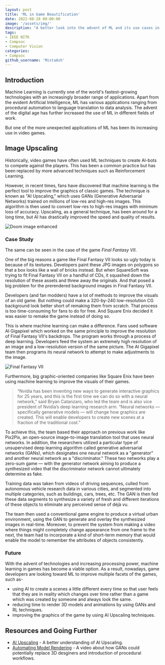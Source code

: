 ```yaml
---
layout: post
title: 'ML in Game Beautification'
date: 2022-08-28 00:00:00
image: '/assets/img/'
description: "A better look into the advent of ML and its use cases in the field of Game Development, specifically Game Beautification."
tags:
- IEEE NITK
- Compsoc
- Computer Vision
categories:
- Compsoc
github_username: 'MistaAsh'
---
```



## **Introduction**
Machine Learning is currently one of the world's fastest-growing technologies with an increasingly broader range of applications. Apart from the evident Artificial Intelligence, ML has various applications ranging from procedural automation to language translation to data analysis. The advent of the digital age has further increased the use of ML in different fields of work.

But one of the more unexpected applications of ML has been its increasing use in video games.

## **Image Upscaling**

Historically, video games have often used ML techniques to create AI-bots to compete against the players. This has been a common practice but has been replaced by more advanced techniques such as Reinforcement Learning.

However, in recent times, fans have discovered that machine learning is the perfect tool to improve the graphics of classic games. The technique is known as "AI Upscaling," which uses GANs (Generative Adversarial Networks) trained on millions of low-res and high-res images. This algorithm is then used to convert low-res to high-res images with minimum loss of accuracy. Upscaling, as a general technique, has been around for a long time, but AI has drastically improved the speed and quality of results.

![Doom image enhanced](/blog/assets/img/ml-in-game-beautification/doom-enhanced.png)

### Case Study
The same can be seen in the case of the game *Final Fantasy VII*.

One of the big reasons a game like Final Fantasy VII looks so ugly today is because of its textures. Developers paint these JPG images on polygons so that a box looks like a wall of bricks instead. But when SquareSoft was trying to fit Final Fantasy VII on a handful of CDs, it squashed down the resolution of these assets and threw away the originals. And that posed a big problem for the prerendered background images in Final Fantasy VII.

Developers (and fan modders) have a lot of methods to improve the visuals of an old game. But nothing could make a 320-by-240 low-resolution CG background look better short of remaking them from scratch. That process is too time-consuming for fans to do for free. And Square Enix decided it was easier to remake the game instead of doing so.

This is where machine learning can make a difference. Fans used software AI Gigapixel which worked on the same principle to improve the resolution of Final Fantasy VII's backdrops. The program works through a process of deep learning. Developers feed the system an extremely high resolution of an image and a low-resolution version of the same picture. The AI Gigapixel team then programs its neural network to attempt to make adjustments to the image.

![Final Fantasy VII](/blog/assets/img/ml-in-game-beautification/ff7-enhanced.png)

Furthermore, big graphic-oriented companies like Square Enix have been using machine learning to improve the visuals of their games. <blockquote>“Nvidia has been inventing new ways to generate interactive graphics for 25 years, and this is the first time we can do so with a neural network,” said Bryan Catanzaro, who led the team and is also vice president of Nvidia’s deep learning research arm. “Neural networks — specifically generative models — will change how graphics are created. This will enable developers to create new scenes at a fraction of the traditional cost.”</blockquote>

To achieve this, the team based their approach on previous work like Pix2Pix, an open-source image-to-image translation tool that uses neural networks. In addition, the researchers utilized a particular type of unsupervised deep learning algorithm called generative adversarial networks (GANs), which designates one neural network as a "generator" and another neural network as a "discriminator." These two networks play a zero-sum game — with the generator network aiming to produce a synthesized video that the discriminator network cannot ultimately determine as fake.

Training data was taken from videos of driving sequences, culled from autonomous vehicle research data in various cities, and segmented into multiple categories, such as buildings, cars, trees, etc. The GAN is then fed these data segments to synthesize a variety of fresh and different iterations of these objects to eliminate any perceived sense of déjà vu.

The team then used a conventional game engine to produce a virtual urban environment, using the GAN to generate and overlay the synthesized images in real-time. Moreover, to prevent the system from making a video where things might completely change appearance from one frame to the next, the team had to incorporate a kind of short-term memory that would enable the model to remember the attributes of objects consistently.

### Future
With the advent of technologies and increasing processing power, machine learning in games has become a viable option. As a result, nowadays, game developers are looking toward ML to improve multiple facets of the games, such as-
- using AI to create a scenes a little different every time so that user feels that they are in reality which changes over time rather than a game which was created by someone and always look the same.
- reducing time to render 3D models and animations by using GANs and RL techniques.
- improving the graphics of the game by using AI Upscaling techniques.

## Resources and Going Further
* [AI Upscaling](https://www.theverge.com/2019/4/18/18311287/ai-upscaling-algorithms-video-games-mods-modding-esrgan-gigapixelC) - A better understanding of AI Upscaling.
* [Automating Model Rendering](https://www.youtube.com/watch?v=FlgLxSLsYWQ&t=489s) - A video about how GANs could potentially replace 3D desginers and introduction of procedural workflows.


